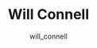 ---
# this is autogenerated: do not edit
title: Will Connell
author: will_connell
layout: author-bio
jobtitle: Machine Learning Research Scientist
bio: Vevo Therapeutics
type: alumn
excerpt: "PSPG Grad student (2019-2022). Currently, clinicians practice medicine on a population level. The ability to molecularly characterize biological systems affords"
header:
  teaser: /assets/images/people/bio-connell.jpg
papers: 
    - title: Learning chemical sensitivity reveals mechanisms of cellular response
      excerpt: <u>Connell W</u>, Garcia K, Goodarzi H, Keiser MJ. __bioRxiv__. 2023 Aug 28.
      link: ""

    - title: A single-cell gene expression language model
      excerpt: <u>Connell W</u>, Khan U, Keiser MJ. __arXiv - NeurIPS LMRL__. 2022 Oct 25.
      link: ""

    - title: Predicting Cellular Drug Sensitivity using Conditional Modulation of Gene Expression
      excerpt: <u>Connell W</u>, Keiser MJ. __bioRxiv - NeurIPS LMRL__. 2020 Dec 11.
      link: ""

---